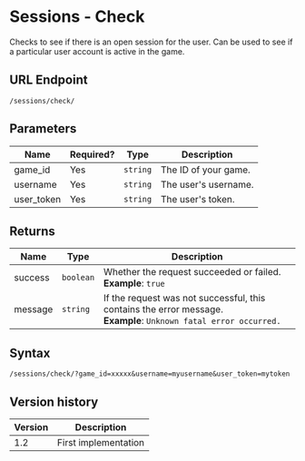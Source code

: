 # Sessions - Check

Checks to see if there is an open session for the user. Can be used to see if a particular user account is active in the game.

## URL Endpoint

```
/sessions/check/
```

## Parameters

Name | Required? | Type | Description
--- | --- | --- | ---
game_id | Yes | `string` | The ID of your game.
username | Yes | `string` | The user's username.
user_token | Yes | `string` | The user's token.

## Returns

Name | Type | Description
--- | --- | ---
success | `boolean` | Whether the request succeeded or failed. <br> **Example**: `true`
message | `string` | If the request was not successful, this contains the error message. <br> **Example**: `Unknown fatal error occurred.`

## Syntax

```
/sessions/check/?game_id=xxxxx&username=myusername&user_token=mytoken
```

## Version history

Version		 | Description
---			 | ---
1.2			 | First implementation
